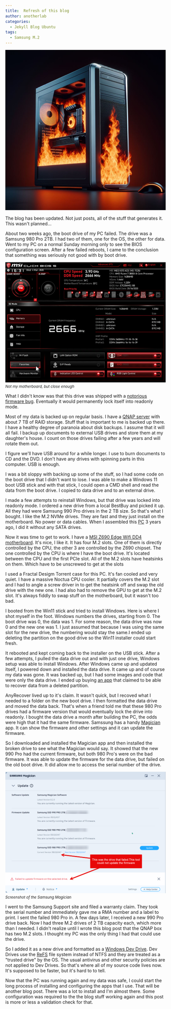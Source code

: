 ```yaml
---
title:  Refresh of this blog
author: anotherlab
categories: 
  - Jekyll Blog Ubuntu
tags:
  - Samsung M.2
---
```

![Not good](/assets/images/pc_on_fire.jpg)

The blog has been updated. Not just posts, all of the stuff that generates it. This wasn't planned...

About two weeks ago, the boot drive of my PC failed. The drive was a Samsung 980 Pro 2TB. I had two of them, one for the OS, the other for data. Went to my PC on a normal Sunday morning only to see the BIOS configuration screen. After a few failed reboots, I came to the conclusion that something was seriously not good with by boot drive.

![Rut ro](/assets/images/uefi-bios-11.gif)
*<small>Not my motherboard, but close enough</small>*

What I didn't know was that this drive was shipped with a [notorious firmware bug](https://www.tomshardware.com/news/samsung-980-pro-ssd-failures-firmware-update). Eventually it would permanently lock itself into readonly mode.

Most of my data is backed up on regular basis. I have a [QNAP server](https://www.qnap.com/en-as/product/ts-464) with about 7 TB of RAID storage. Stuff that is important to me is backed up there. I have a healthy degree of paranoia about disk backups. I assume that it will all fail. I backup up documents to external USB drives and store them at my daughter's house. I count on those drives failing after a few years and will rotate them out.

I figure we'll have USB around for a while longer. I use to burn documents to CD and the DVD. I don't have any drives with spinning parts in this computer. USB is enough.

I was a bit sloppy with backing up some of the stuff, so I had some code on the boot drive that I didn't want to lose. I was able to make a Windows 11 boot USB stick and with that stick, I could open a CMD shell and read the data from the boot drive.  I copied to data drive and to an external drive.

I made a few attempts to reinstall Windows, but that drive was locked into readonly mode. I ordered a new drive from a local BestBuy and picked it up.  All they had were Samsung 990 Pro drives in the 2 TB size. So that's what I bought. I like the M.2 NVMe drives. They are fast and they just install on the motherboard. No power or data cables. When I assembled this [PC](https://pcpartpicker.com/list/BwHP6r) 3 years ago, I did it without any SATA drives.

Now it was time to get to work. I have a [MSI Z690 Edge Wifi DD4 motherboard](https://www.msi.com/Motherboard/MPG-Z690-EDGE-WIFI-DDR4). It's nice, I like it. It has four M.2 slots. One of them is directly controlled by the CPU, the other 3 are controlled by the Z690 chipset. The one controlled by the CPU is where I have the boot drive. It's located between the CPU and the first PCIe slot. All of the M.2 slots have heatsinks on them. Which have to be unscrewed to get at the slots

I used a Fractal Desigm Torrent case for this PC. It's fan cooled and very quiet. I have a massive Noctua CPU cooler. It partially covers the M.2 slot and I had to angle a screw driver in to get the heatsink off and swap the old drive with the new one. I had also had to remove the GPU to get at the M.2 slot. It's always fiddly to swap stuff on the motherboard, but it wasn't too bad.

I booted from the Win11 stick and tried to install Windows. Here is where I shot myself in the foot. Windows numbers the drives, starting from 0. The boot drive was 0, the data was 1. For some reason, the data drive was now 0 and the new one was 1. I just assumed that because I was using the same slot for the new drive, the numbering would stay the same.I ended up deleting the partition on the good drive so the Win11 installer could start fresh.

It rebooted and kept coming back to the installer on the USB stick. After a few attempts, I pulled the data drive out and with just one drive, Windows setup was able to install Windows. After Windows came up and updated itself, I powered down and installed the data drive. It came up and of course my data was gone. It was backed up, but I had some images and code that were only the data drive. I ended up buying [an app](https://www.anyrecover.com/) that claimed to be able to recover data from a deleted partition.

AnyRecover lived up to it's claim. It wasn't quick, but I recoved what I needed to a folder on the new boot drive. I then formatted the data drive and moved the data back. That's when a friend told me that these 980 Pro drives had a firmware version that would eventually lock the drive into readonly. I bought the data drive a month after building the PC, the odds were high that it had the same firmware. Samssung has a handy [Magician](https://semiconductor.samsung.com/consumer-storage/magician/) app. It can show the firmware and other settings and it can update the firmware.

So I downloaded and installed the Magician app and then installed the broken drive to see what the Magician would say. It showed that the new 990 Pro had the current firmware, but both 980 Pro's were on the bad firmware. It was able to update the firmware for the data drive, but failed on the old boot drive. It did allow me to access the serial number of the drive.

![Samsung Magician](/assets/images/samsung-magician.png)
*<small>Screenshot of the Samsung Magician</small>*

I went to the Samsung Support site and filed a warranty claim. They took the serial number and immediately gave me a RMA number and a label to print. I sent the failed 980 Pro in. A few days later, I received a new 990 Pro drive back. Now I had three M.2 drives of 2 TB capacity each, which more than I needed. I didn't realize until I wrote this blog post that the QNAP box has two M.2 slots. I thought my PC was the only thing I had that could use the drive.

So I added it as a new drive and formatted as a [Windows Dev Drive](https://learn.microsoft.com/en-us/windows/dev-drive/). Dev Drives use the [ReFS](https://learn.microsoft.com/en-us/windows-server/storage/refs/refs-overview) file system instead of NTFS and they are treated as a "trusted drive" by the OS. The usual antivirus and other security policies are not applied to Dev Drives. So that's where all of my source code lives now. It's supposed to be faster, but it's hard to to tell.

Now that the PC was running again and my data was safe, I could start the long process of installing and configuring the apps that I use. That will be another blog post. There was a lot to install and I'm almost there. Some configuration was required to the the blog stuff working again and this post is more or less a validation check for that.
